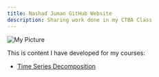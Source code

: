 ```yaml
---
title: Nashad Juman GitHub Website
description: Sharing work done in my CTBA Class
---
```


![My Picture](/NJ_Office.jpg)


This is content I have developed for my courses:

- [Time Series Decomposition](/TimeSeries/index.md)


